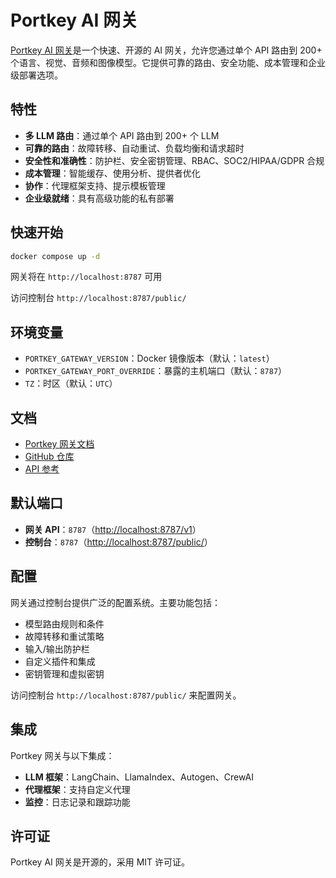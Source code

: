 # Portkey AI 网关

[Portkey AI 网关](https://github.com/Portkey-AI/gateway)是一个快速、开源的 AI 网关，允许您通过单个 API 路由到 200+ 个语言、视觉、音频和图像模型。它提供可靠的路由、安全功能、成本管理和企业级部署选项。

## 特性

- **多 LLM 路由**：通过单个 API 路由到 200+ 个 LLM
- **可靠的路由**：故障转移、自动重试、负载均衡和请求超时
- **安全性和准确性**：防护栏、安全密钥管理、RBAC、SOC2/HIPAA/GDPR 合规
- **成本管理**：智能缓存、使用分析、提供者优化
- **协作**：代理框架支持、提示模板管理
- **企业级就绪**：具有高级功能的私有部署

## 快速开始

```bash
docker compose up -d
```

网关将在 `http://localhost:8787` 可用

访问控制台 `http://localhost:8787/public/`

## 环境变量

- `PORTKEY_GATEWAY_VERSION`：Docker 镜像版本（默认：`latest`）
- `PORTKEY_GATEWAY_PORT_OVERRIDE`：暴露的主机端口（默认：`8787`）
- `TZ`：时区（默认：`UTC`）

## 文档

- [Portkey 网关文档](https://portkey.ai/docs)
- [GitHub 仓库](https://github.com/Portkey-AI/gateway)
- [API 参考](https://portkey.ai/docs/welcome/make-your-first-request)

## 默认端口

- **网关 API**：`8787`（<http://localhost:8787/v1>）
- **控制台**：`8787`（<http://localhost:8787/public/>）

## 配置

网关通过控制台提供广泛的配置系统。主要功能包括：

- 模型路由规则和条件
- 故障转移和重试策略
- 输入/输出防护栏
- 自定义插件和集成
- 密钥管理和虚拟密钥

访问控制台 `http://localhost:8787/public/` 来配置网关。

## 集成

Portkey 网关与以下集成：

- **LLM 框架**：LangChain、LlamaIndex、Autogen、CrewAI
- **代理框架**：支持自定义代理
- **监控**：日志记录和跟踪功能

## 许可证

Portkey AI 网关是开源的，采用 MIT 许可证。
